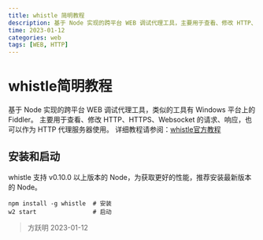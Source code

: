 ```yaml
---
title: whistle 简明教程
description: 基于 Node 实现的跨平台 WEB 调试代理工具，主要用于查看、修改 HTTP、HTTPS、Websocket 的请求、响应，也可以作为 HTTP 代理服务器使用。
time: 2023-01-12
categories: web
tags: [WEB, HTTP]
---
```


# whistle简明教程

基于 Node 实现的跨平台 WEB 调试代理工具，类似的工具有 Windows 平台上的 Fiddler。
主要用于查看、修改 HTTP、HTTPS、Websocket 的请求、响应，也可以作为 HTTP 代理服务器使用。
详细教程请参阅：[whistle官方教程]

## 安装和启动

whistle 支持 v0.10.0 以上版本的 Node，为获取更好的性能，推荐安装最新版本的 Node。

```shell
npm install -g whistle  # 安装
w2 start                # 启动
```

> 方跃明
> 2023-01-12

[whistle官方教程]: https://wproxy.org/whistle/